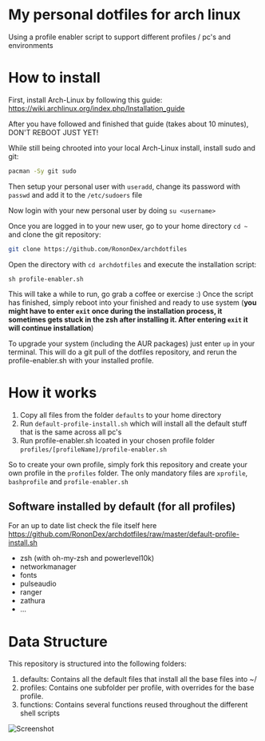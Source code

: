 # My personal dotfiles for arch linux

Using a profile enabler script to support different profiles / pc's and environments

# How to install

First, install Arch-Linux by following this guide: https://wiki.archlinux.org/index.php/Installation_guide

After you have followed and finished that guide (takes about 10 minutes), DON'T REBOOT JUST YET!

While still being chrooted into your local Arch-Linux install, install sudo and git:

```bash
pacman -Sy git sudo
```

Then setup your personal user with `useradd`, change its password with `passwd` and add it to the `/etc/sudoers` file

Now login with your new personal user by doing `su <username>`

Once you are logged in to your new user, go to your home directory `cd ~` and clone the git repository:

```bash
git clone https://github.com/RononDex/archdotfiles
```

Open the directory with `cd archdotfiles` and execute the installation script:

```
sh profile-enabler.sh
```

This will take a while to run, go grab a coffee or exercise :)
Once the script has finished, simply reboot into your finished and ready to use system (**you might have to enter `exit` once during the installation process, it sometimes gets stuck in the zsh after installing it. After entering `exit` it will continue installation**)

To upgrade your system (including the AUR packages) just enter `up` in your terminal. This will do a git pull of the dotfiles repository, and rerun the profile-enabler.sh with your installed profile.

# How it works

1. Copy all files from the folder `defaults` to your home directory
1. Run `default-profile-install.sh` which will install all the default stuff that is the same across all pc's
1. Run profile-enabler.sh lcoated in your chosen profile folder `profiles/[profileName]/profile-enabler.sh`

So to create your own profile, simply fork this repository and create your own profile in the `profiles` folder. The only mandatory files are `xprofile`, `bashprofile` and `profile-enabler.sh`

## Software installed by default (for all profiles)
For an up to date list check the file itself here https://github.com/RononDex/archdotfiles/raw/master/default-profile-install.sh

- zsh (with oh-my-zsh and powerlevel10k)
- networkmanager
- fonts
- pulseaudio
- ranger
- zathura
- ...

# Data Structure

This repository is structured into the following folders:

1. defaults: Contains all the default files that install all the base files into ~/
2. profiles: Contains one subfolder per profile, with overrides for the base profile.
3. functions: Contains several functions reused throughout the different shell scripts

![Screenshot](https://github.com/RononDex/archdotfiles/raw/master/Screenshot.png)
